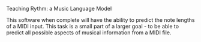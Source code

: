 Teaching Rythm: a Music Language Model

This software when complete will have the ability to predict the note lengths of a MIDI input.
This task is a small part of a larger goal - to be able to predict all possible aspects of musical information from a MIDI file.
